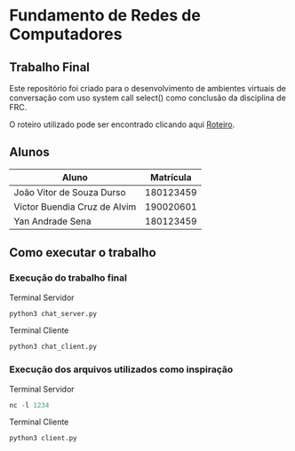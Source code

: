 # Fundamento de Redes de Computadores

## Trabalho Final

Este repositório foi criado para o desenvolvimento de ambientes virtuais de conversação com uso system call select() como conclusão da disciplina de FRC.

O roteiro utilizado pode ser encontrado clicando aqui [Roteiro](/FRC_PROJ_PESQUISA_SALAS_BATE_PAPO.pdf).

## Alunos

| Aluno                        | Matrícula |
| ---------------------------- | --------- |
| João Vitor de Souza Durso    | 180123459 |
| Victor Buendia Cruz de Alvim | 190020601 |
| Yan Andrade Sena             | 180123459 |

## Como executar o trabalho

### Execução do trabalho final
Terminal Servidor
```python
python3 chat_server.py
```

Terminal Cliente
```python
python3 chat_client.py
```

### Execução dos arquivos utilizados como inspiração
Terminal Servidor
```python
nc -l 1234
```

Terminal Cliente
```python
python3 client.py
```
